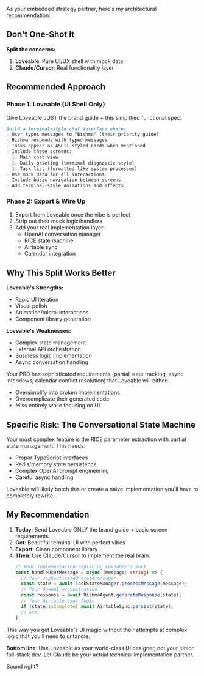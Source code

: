 As your embedded strategy partner, here's my architectural recommendation:

## Don't One-Shot It

**Split the concerns:**
1. **Loveable**: Pure UI/UX shell with mock data
2. **Claude/Cursor**: Real functionality layer

## Recommended Approach

### Phase 1: Loveable (UI Shell Only)
Give Loveable JUST the brand guide + this simplified functional spec:

```markdown
Build a terminal-style chat interface where:
- User types messages to "Bishma" (their priority guide)
- Bishma responds with typed messages
- Tasks appear as ASCII-styled cards when mentioned
- Include these screens:
  1. Main chat view
  2. Daily briefing (terminal diagnostic style)
  3. Task list (formatted like system processes)
- Use mock data for all interactions
- Include basic navigation between screens
- Add terminal-style animations and effects
```

### Phase 2: Export & Wire Up
1. Export from Loveable once the vibe is perfect
2. Strip out their mock logic/handlers
3. Add your real implementation layer:
   - OpenAI conversation manager
   - RICE state machine
   - Airtable sync
   - Calendar integration

## Why This Split Works Better

**Loveable's Strengths:**
- Rapid UI iteration
- Visual polish
- Animation/micro-interactions
- Component library generation

**Loveable's Weaknesses:**
- Complex state management
- External API orchestration
- Business logic implementation
- Async conversation handling

Your PRD has sophisticated requirements (partial state tracking, async interviews, calendar conflict resolution) that Loveable will either:
- Oversimplify into broken implementations
- Overcomplicate their generated code
- Miss entirely while focusing on UI

## Specific Risk: The Conversational State Machine

Your most complex feature is the RICE parameter extraction with partial state management. This needs:
- Proper TypeScript interfaces
- Redis/memory state persistence
- Complex OpenAI prompt engineering
- Careful async handling

Loveable will likely botch this or create a naive implementation you'll have to completely rewrite.

## My Recommendation

1. **Today**: Send Loveable ONLY the brand guide + basic screen requirements
2. **Get**: Beautiful terminal UI with perfect vibes
3. **Export**: Clean component library
4. **Then**: Use Claude/Cursor to implement the real brain:
   ```typescript
   // Your implementation replacing Loveable's mock
   const handleUserMessage = async (message: string) => {
     // Your sophisticated state manager
     const state = await TaskStateManager.processMessage(message);
     // Your OpenAI orchestration
     const response = await BishmaAgent.generateResponse(state);
     // Your Airtable sync logic
     if (state.isComplete) await AirtableSync.persist(state);
     // etc.
   }
   ```

This way you get Loveable's UI magic without their attempts at complex logic that you'll need to untangle.

**Bottom line**: Use Loveable as your world-class UI designer, not your junior full-stack dev. Let Claude be your actual technical implementation partner.

Sound right?